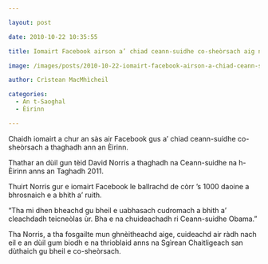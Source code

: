```yaml
---

layout: post

date: 2010-10-22 10:35:55

title: Iomairt Facebook airson a’ chiad ceann-suidhe co-sheòrsach aig na h-Èirinn

image: /images/posts/2010-10-22-iomairt-facebook-airson-a-chiad-ceann-suidhe-co-sheorsach-aig-na-h-eirinn.webp

author: Crìstean MacMhìcheil

categories:
  - An t-Saoghal
  - Èirinn  

---
```


Chaidh iomairt a chur an sàs air Facebook gus a&#8217; chiad ceann-suidhe co-sheòrsach a thaghadh ann an Èirinn.

Thathar an dùil gun tèid David Norris a thaghadh na Ceann-suidhe na h-Èirinn anns an Taghadh 2011.

Thuirt Norris gur e iomairt Facebook le ballrachd de còrr &#8217;s 1000 daoine a bhrosnaich e a bhith a&#8217; ruith.

&#8220;Tha mi dhen bheachd gu bheil e uabhasach cudromach a bhith a&#8217; cleachdadh teicneòlas ùr. Bha e na chuideachadh ri Ceann-suidhe Obama.&#8221;

Tha Norris, a tha fosgailte mun ghnèitheachd aige, cuideachd air ràdh nach eil e an dùil gum biodh e na thrioblaid anns na Sgìrean Chaitligeach san dùthaich gu bheil e co-sheòrsach.

